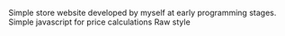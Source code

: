 Simple store website developed by myself at early programming stages.
Simple javascript for price calculations
Raw style 
